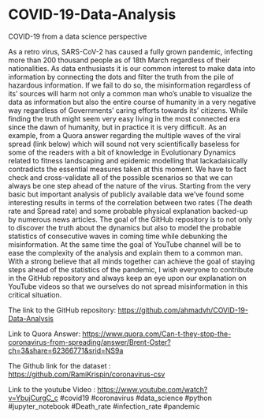 # COVID-19-Data-Analysis
COVID-19 from a data science perspective 

As a retro virus, SARS-CoV-2 has caused a fully grown pandemic, infecting more than 200 thousand people as of 18th March regardless of their nationalities. As data enthusiasts it is our common interest to make data into information by connecting the dots and filter the truth from the pile of hazardous information. If we fail to do so, the misinformation regardless of its’ sources will harm not only a common man who’s unable to visualize the data as information but also the entire course of humanity in a very negative way regardless of Governments’ caring efforts towards its’ citizens.
While finding the truth might seem very easy living in the most connected era since the dawn of humanity, but in practice it is very difficult. As an example, from a Quora answer regarding the multiple waves of the viral spread (link below) which will sound not very scientifically baseless for some of the readers with a bit of knowledge in Evolutionary Dynamics related to fitness landscaping and epidemic modelling that lackadaisically contradicts the essential measures taken at this moment. We have to fact check and cross-validate all of the possible scenarios so that we can always be one step ahead of the nature of the virus.
Starting from the very basic but important analysis of publicly available data we’ve found some interesting results in terms of the correlation between two rates (The death rate and Spread rate) and some probable physical explanation backed-up by numerous news articles.
The goal of the GitHub repository is to not only to discover the truth about the dynamics but also to model the probable statistics of consecutive waves in coming time while debunking the misinformation. At the same time the goal of YouTube channel will be to ease the complexity of the analysis and explain them to a common man. With a strong believe that all minds together can achieve the goal of staying steps ahead of the statistics of the pandemic, I wish everyone to contribute in the GitHub repository and always keep an eye upon our explanation on YouTube videos so that we ourselves do not spread misinformation in this critical situation.


The link to the GitHub repository: https://github.com/ahmadvh/COVID-19-Data-Analysis

Link to Quora Answer: https://www.quora.com/Can-t-they-stop-the-coronavirus-from-spreading/answer/Brent-Oster?ch=3&share=62366771&srid=NS9a

The Github link for the dataset :
https://github.com/RamiKrispin/coronavirus-csv

Link to the youtube Video :
https://www.youtube.com/watch?v=YbujCurgC_c
#covid19 #coronavirus #data_science #python #jupyter_notebook #Death_rate #infection_rate #pandemic
